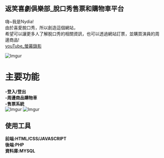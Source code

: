 ## 返笑喜劇俱樂部_脫口秀售票和購物車平台

嗨~我是Nydia!<br>
由於喜愛脫口秀，所以創造這個網站，<br>
希望可以讓更多人了解脫口秀的相關資訊，也可以透過網站訂票，並購買演員的周邊商品!<br>
[youTube_螢幕錄影](https://www.youtube.com/watch?v=AoGF_kED_M4)

![Imgur](https://i.imgur.com/d1Pq1wk.png)

# 主要功能
**-登入/登出**<br> 
**-周邊商品購物車**<br> 
**-售票系統**<br> 
![Imgur](https://i.imgur.com/a0WUU9e.png)
![Imgur](https://i.imgur.com/8DqbIcc.png)

## 使用工具
**前端:HTML/CSS/JAVASCRIPT** <br> 
**後端:PHP** <br> 
**資料庫:MYSQL** <br> 

